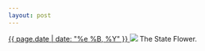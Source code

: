 ```yaml
---
layout: post
---
```


<p>
  <a href="/323">
    <time>{{ page.date | date: "%e %B, %Y" }}</time>
  </a>
  <a href="/323"><img src="{{ site.assets_url }}/323.jpg"/></a>
  <span>The State Flower.</span>
</p>
